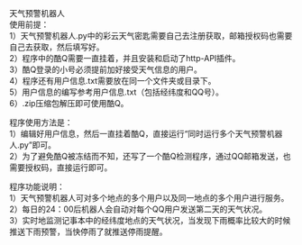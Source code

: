天气预警机器人  
使用前提：  
1）天气预警机器人.py中的彩云天气密匙需要自己去注册获取，邮箱授权码也需要自己去获取，然后填写好。  
2）程序中的酷Q需要一直挂着，并且安装和启动了http-API插件。  
3）酷Q登录的小号必须提前加好接受天气信息的用户。  
4）程序还有用户信息.txt需要放在同一个文件夹或目录下。  
5）用户信息的编写参考用户信息.txt（包括经纬度和QQ号）。  
6）.zip压缩包解压即可使用酷Q。  

程序使用方法是：  
1）编辑好用户信息，然后一直挂着酷Q，直接运行“同时运行多个天气预警机器人.py”即可。  
2）为了避免酷Q被冻结而不知，还写了一个酷Q检测程序，通过QQ邮箱发送，也需要授权码，直接运行即可。  

程序功能说明：  
1）天气预警机器人可对多个地点的多个用户以及同一地点的多个用户进行服务。  
2）每日的24：00后机器人会自动对每个QQ用户发送第二天的天气状况。  
3）实时地监测记事本中的经纬度地点的天气状况，当发现下雨概率比较大的时候推送下雨预警，当快停雨了就推送停雨提醒。  
